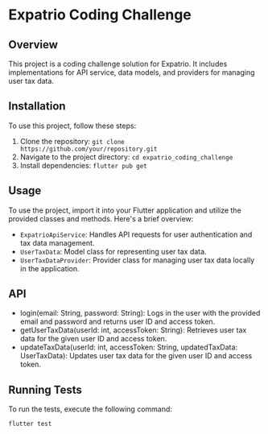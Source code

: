 # Expatrio Coding Challenge

## Overview

This project is a coding challenge solution for Expatrio. It includes implementations for API service, data models, and providers for managing user tax data.

## Installation

To use this project, follow these steps:

1. Clone the repository: `git clone https://github.com/your/repository.git`
2. Navigate to the project directory: `cd expatrio_coding_challenge`
3. Install dependencies: `flutter pub get`

## Usage

To use the project, import it into your Flutter application and utilize the provided classes and methods. Here's a brief overview:

- `ExpatrioApiService`: Handles API requests for user authentication and tax data management.
- `UserTaxData`: Model class for representing user tax data.
- `UserTaxDataProvider`: Provider class for managing user tax data locally in the application.

## API

- login(email: String, password: String): Logs in the user with the provided email and password and returns user ID and access token.
- getUserTaxData(userId: int, accessToken: String): Retrieves user tax data for the given user ID and access token.
- updateTaxData(userId: int, accessToken: String, updatedTaxData: UserTaxData): Updates user tax data for the given user ID and access token.

## Running Tests

To run the tests, execute the following command:

```
flutter test

```
